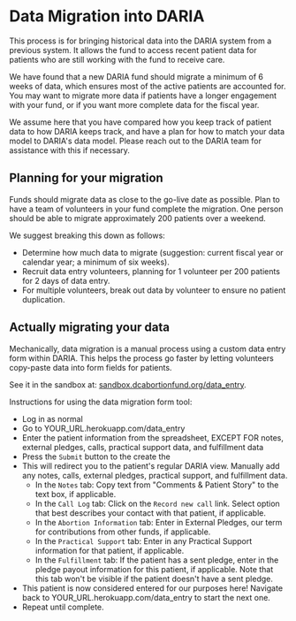 # Data Migration into DARIA

This process is for bringing historical data into the DARIA system from a previous system. It allows the fund to access recent patient data for patients who are still working with the fund to receive care.

We have found that a new DARIA fund should migrate a minimum of 6 weeks of data, which ensures most of the active patients are accounted for. You may want to migrate more data if patients have a longer engagement with your fund, or if you want more complete data for the fiscal year.

We assume here that you have compared how you keep track of patient data to how DARIA keeps track, and have a plan for how to match your data model to DARIA's data model. Please reach out to the DARIA team for assistance with this if necessary.

## Planning for your migration

Funds should migrate data as close to the go-live date as possible. Plan to have a team of volunteers in your fund complete the migration. One person should be able to migrate approximately 200 patients over a weekend.

We suggest breaking this down as follows:

* Determine how much data to migrate (suggestion: current fiscal year or calendar year; a minimum of six weeks).
* Recruit data entry volunteers, planning for 1 volunteer per 200 patients for 2 days of data entry.
* For multiple volunteers, break out data by volunteer to ensure no patient duplication.

## Actually migrating your data

Mechanically, data migration is a manual process using a custom data entry form within DARIA. This helps the process go faster by letting volunteers copy-paste data into form fields for patients.

See it in the sandbox at: [sandbox.dcabortionfund.org/data_entry](https://sandbox.dcabortionfund.org/data_entry).

Instructions for using the data migration form tool:

* Log in as normal
* Go to YOUR_URL.herokuapp.com/data_entry
* Enter the patient information from the spreadsheet, EXCEPT FOR notes, external pledges, calls, practical support data, and fulfillment data
* Press the `Submit` button to the create the
* This will redirect you to the patient's regular DARIA view. Manually add any notes, calls, external pledges, practical support, and fulfillment data.
  * In the `Notes` tab: Copy text from "Comments & Patient Story" to the text box, if applicable.
  * In the `Call Log` tab: Click on the `Record new call` link. Select option that best describes your contact with that patient, if applicable.
  * In the `Abortion Information` tab: Enter in External Pledges, our term for contributions from other funds, if applicable.
  * In the `Practical Support` tab: Enter in any Practical Support information for that patient, if applicable.
  * In the `Fulfillment` tab: If the patient has a sent pledge, enter in the pledge payout information for this patient, if applicable. Note that this tab won't be visible if the patient doesn't have a sent pledge.
* This patient is now considered entered for our purposes here! Navigate back to YOUR_URL.herokuapp.com/data_entry to start the next one.
* Repeat until complete.
